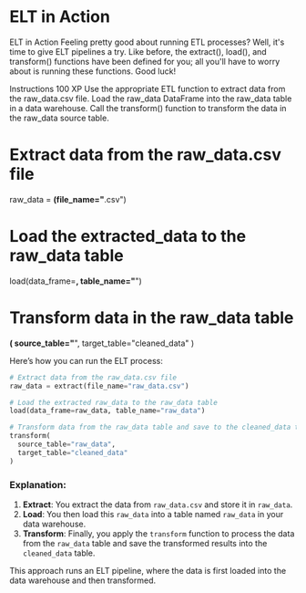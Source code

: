 # ELT in Action

ELT in Action
Feeling pretty good about running ETL processes? Well, it's time to give ELT pipelines a try. Like before, the extract(), load(), and transform() functions have been defined for you; all you'll have to worry about is running these functions. Good luck!

Instructions
100 XP
Use the appropriate ETL function to extract data from the raw_data.csv file.
Load the raw_data DataFrame into the raw_data table in a data warehouse.
Call the transform() function to transform the data in the raw_data source table.

# Extract data from the raw_data.csv file
raw_data = ____(file_name="____.csv")

# Load the extracted_data to the raw_data table
load(data_frame=____, table_name="____")

# Transform data in the raw_data table
____(
  source_table="____", 
  target_table="cleaned_data"
)

Here’s how you can run the ELT process:

```python
# Extract data from the raw_data.csv file
raw_data = extract(file_name="raw_data.csv")

# Load the extracted raw_data to the raw_data table
load(data_frame=raw_data, table_name="raw_data")

# Transform data from the raw_data table and save to the cleaned_data table
transform(
  source_table="raw_data", 
  target_table="cleaned_data"
)
```

### Explanation:
1. **Extract**: You extract the data from `raw_data.csv` and store it in `raw_data`.
2. **Load**: You then load this `raw_data` into a table named `raw_data` in your data warehouse.
3. **Transform**: Finally, you apply the `transform` function to process the data from the `raw_data` table and save the transformed results into the `cleaned_data` table.

This approach runs an ELT pipeline, where the data is first loaded into the data warehouse and then transformed.